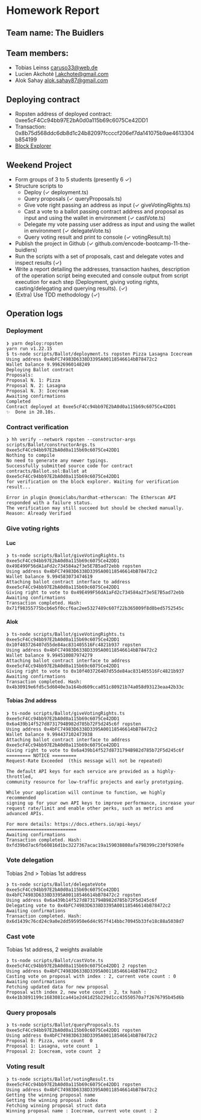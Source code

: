 # Homework Report

## Team name: The Buidlers

## Team members:

- Tobias Leinss <caruso33@web.de>
- Lucien Akchoté <l.akchote@gmail.com>
- Alok Sahay <alok.sahay87@gmail.com>

## Deploying contract

- Ropsten address of deployed contract: 0xee5cF4Cc94bb97E2bA0d0a115b69c6075Ce42DD1
- Transaction: 0x8b75d568ddc6db8d1c24b82097fccccf206ef7da141075b9ae4613304b854199
- [Block Explorer](https://ropsten.etherscan.io/address/0xee5cF4Cc94bb97E2bA0d0a115b69c6075Ce42DD1)

## Weekend Project

- Form groups of 3 to 5 students (presently 6 ✓)
- Structure scripts to
  - Deploy (✓ deployment.ts)
  - Query proposals (✓ queryProposals.ts)
  - Give vote right passing an address as input (✓ giveVotingRights.ts)
  - Cast a vote to a ballot passing contract address and proposal as input and using the wallet in environment (✓ castVote.ts)
  - Delegate my vote passing user address as input and using the wallet in environment (✓ delegateVote.ts)
  - Query voting result and print to console (✓ votingResult.ts)
- Publish the project in Github (✓ github.com/encode-bootcamp-11-the-buidlers)
- Run the scripts with a set of proposals, cast and delegate votes and inspect results (✓)
- Write a report detailing the addresses, transaction hashes, description of the operation script being executed and console output from script execution for each step (Deployment, giving voting rights, casting/delegating and querying results). (✓)
- (Extra) Use TDD methodology (✓)

## Operation logs

### Deployment

```shell
❯ yarn deploy:ropsten
yarn run v1.22.15
$ ts-node scripts/Ballot/deployment.ts ropsten Pizza Lasagna Icecream
Using address 0x4bFC74983D6338D3395A00118546614bB78472c2
Wallet balance 9.99626960148249
Deploying Ballot contract
Proposals:
Proposal N. 1: Pizza
Proposal N. 2: Lasagna
Proposal N. 3: Icecream
Awaiting confirmations
Completed
Contract deployed at 0xee5cF4Cc94bb97E2bA0d0a115b69c6075Ce42DD1
✨  Done in 20.10s.
```

### Contract verification

```shell
❯ hh verify --network ropsten --constructor-args scripts/Ballot/constructorArgs.ts 0xee5cF4Cc94bb97E2bA0d0a115b69c6075Ce42DD1
Nothing to compile
No need to generate any newer typings.
Successfully submitted source code for contract
contracts/Ballot.sol:Ballot at 0xee5cF4Cc94bb97E2bA0d0a115b69c6075Ce42DD1
for verification on the block explorer. Waiting for verification result...

Error in plugin @nomiclabs/hardhat-etherscan: The Etherscan API responded with a failure status.
The verification may still succeed but should be checked manually.
Reason: Already Verified
```

### Give voting rights

#### Luc

```shell
❯ ts-node scripts/Ballot/giveVotingRights.ts 0xee5cF4Cc94bb97E2bA0d0a115b69c6075Ce42DD1 0x49E499F56dA1aFd2c734584a2f3e5E7B5ad72ebb ropsten
Using address 0x4bFC74983D6338D3395A00118546614bB78472c2
Wallet balance 9.994583073474619
Attaching ballot contract interface to address 0xee5cF4Cc94bb97E2bA0d0a115b69c6075Ce42DD1
Giving right to vote to 0x49E499F56dA1aFd2c734584a2f3e5E7B5ad72ebb
Awaiting confirmations
Transaction completed. Hash: 0x71f98355775bcb6e5f0ccf6ac2ee5327489c607f22b365009f8d8bed5752545c
```

#### Alok

```shell
❯ ts-node scripts/Ballot/giveVotingRights.ts 0xee5cF4Cc94bb97E2bA0d0a115b69c6075Ce42DD1 0x10f403726407d55de84ac831405516Fc4821b937 ropsten
Using address 0x4bFC74983D6338D3395A00118546614bB78472c2
Wallet balance 9.994510087974279
Attaching ballot contract interface to address 0xee5cF4Cc94bb97E2bA0d0a115b69c6075Ce42DD1
Giving right to vote to 0x10f403726407d55de84ac831405516Fc4821b937
Awaiting confirmations
Transaction completed. Hash: 0x4b30919e6fd5c5d6040e3a164bd609cca051c80921b74a058d93123eaa42b33c
```

#### Tobias 2nd address

```shell
❯ ts-node scripts/Ballot/giveVotingRights.ts 0xee5cF4Cc94bb97E2bA0d0a115b69c6075Ce42DD1 0x6a439b14f527d8731794B982d785b72F5d245c6f ropsten
Using address 0x4bFC74983D6338D3395A00118546614bB78472c2
Wallet balance 9.994437102473938
Attaching ballot contract interface to address 0xee5cF4Cc94bb97E2bA0d0a115b69c6075Ce42DD1
Giving right to vote to 0x6a439b14f527d8731794B982d785b72F5d245c6f
========= NOTICE =========
Request-Rate Exceeded  (this message will not be repeated)

The default API keys for each service are provided as a highly-throttled,
community resource for low-traffic projects and early prototyping.

While your application will continue to function, we highly recommended
signing up for your own API keys to improve performance, increase your
request rate/limit and enable other perks, such as metrics and advanced APIs.

For more details: https://docs.ethers.io/api-keys/
==========================
Awaiting confirmations
Transaction completed. Hash: 0xfd39bd7ac6fb60816d1bc3227367acac19a159038808afa798399c230f9398fe
```

### Vote delegation

Tobias 2nd > Tobias 1st address

```shell
❯ ts-node scripts/Ballot/delegateVote 0xee5cF4Cc94bb97E2bA0d0a115b69c6075Ce42DD1 0x4bFC74983D6338D3395A00118546614bB78472c2 ropsten
Using address 0x6a439b14f527d8731794B982d785b72F5d245c6f
Delegating vote to 0x4bFC74983D6338D3395A00118546614bB78472c2
Awaiting confirmations
Transaction completed. Hash: 0x6d1439c76cd24c9a0e2dd595950e6d4c957f414bbc70945b33fe18c88a5038d7
```

### Cast vote

Tobias 1st address, 2 weights available

```shell
❯ ts-node scripts/Ballot/castVote.ts 0xee5cF4Cc94bb97E2bA0d0a115b69c6075Ce42DD1 2 ropsten
Using address 0x4bFC74983D6338D3395A00118546614bB78472c2
Casting vote on proposal with index : 2, current vote count : 0
Awaiting confirmations
Fetching updated data for new proposal
Proposal with index 2, new vote count : 2, tx hash : 0x4e1b3891199c1683081ca441e2d41d25b229d1cc43550570a7f2676795b45d6b
```

### Query proposals

```shell
❯ ts-node scripts/Ballot/queryProposals.ts 0xee5cF4Cc94bb97E2bA0d0a115b69c6075Ce42DD1 ropsten
Using address 0x4bFC74983D6338D3395A00118546614bB78472c2
Proposal 0: Pizza, vote count  0
Proposal 1: Lasagna, vote count  1
Proposal 2: Icecream, vote count  2
```

### Voting result

```shell
❯ ts-node scripts/Ballot/votingResult.ts 0xee5cF4Cc94bb97E2bA0d0a115b69c6075Ce42DD1 ropsten
Using address 0x4bFC74983D6338D3395A00118546614bB78472c2
Getting the winning proposal name
Getting the winning proposal index
Fetching winning proposal struct data
Winning proposal name : Icecream, current vote count : 2
```
